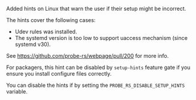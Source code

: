 Added hints on Linux that warn the user if their setup might be incorrect.

The hints cover the following cases:

- Udev rules was installed.
- The systemd version is too low to support uaccess mechanism (since systemd v30).

See https://github.com/probe-rs/webpage/pull/200 for more info.

For packagers, this hint can be disabled by `setup-hints` feature gate if you ensure you install configure files correctly. 

You can disable the hints if by setting the `PROBE_RS_DISABLE_SETUP_HINTS` variable.

